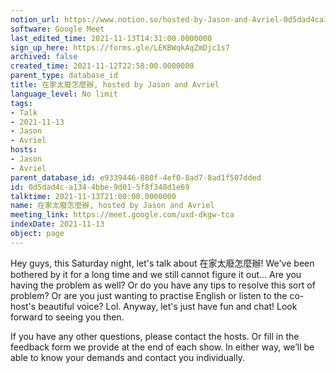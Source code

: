 ```yaml
---
notion_url: https://www.notion.so/hosted-by-Jason-and-Avriel-0d5dad4ca1344bbe9d015f8f348d1e69
software: Google Meet
last_edited_time: 2021-11-13T14:31:00.0000000
sign_up_here: https://forms.gle/LEKBWqkAqZmDjc1s7
archived: false
created_time: 2021-11-12T22:58:00.0000000
parent_type: database_id
title: 在家太廢怎麼辦, hosted by Jason and Avriel
language_level: No limit
tags:
- Talk
- 2021-11-13
- Jason
- Avriel
hosts:
- Jason
- Avriel
parent_database_id: e9339446-880f-4ef0-8ad7-8ad1f507dded
id: 0d5dad4c-a134-4bbe-9d01-5f8f348d1e69
talktime: 2021-11-13T21:00:00.0000000
name: 在家太廢怎麼辦, hosted by Jason and Avriel
meeting_link: https://meet.google.com/uxd-dkgw-tca
indexDate: 2021-11-13
object: page
---
```





Hey guys, this Saturday night, let's talk about 在家太廢怎麼辦! We've been bothered by it for a long time and we still cannot figure it out... Are you having the problem as well? Or do you have any tips to resolve this sort of problem? Or are you just wanting to practise English or listen to the co-host's beautiful voice? Lol. Anyway, let's just have fun and chat! Look forward to seeing you then. 

If you have any other questions, please contact the hosts. Or fill in the feedback form we provide at the end of each show. In either way, we’ll be able to know your demands and contact you individually.







